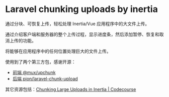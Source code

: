 # Laravel chunking uploads by inertia

通过分块、可恢复上传，轻松处理 Inertia/Vue 应用程序中的大文件上传。

通过介绍客户端和服务器的整个上传过程，显示进度条，然后添加暂停、恢复和取消上传的功能。

将能够在应用程序中的任何位置处理巨大的文件上传。

使用到了两个第三方包，感谢开源：

- [前端 @mux/upchunk](https://github.com/muxinc/upchunk)
- [后端 pion/laravel-chunk-upload](https://github.com/pionl/laravel-chunk-upload)


其它资源包括：[Chunking Large Uploads in Inertia | Codecourse](https://codecourse.com/courses/chunking-large-uploads-in-inertia)
